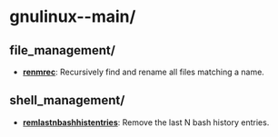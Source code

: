 
# gnulinux--main/

## file_management/

* [**renmrec**](file_management/renmrec): Recursively find and rename all files matching a name.

## shell_management/

* [**remlastnbashhistentries**](shell_management/remlastnbashhistentries): Remove the last N bash history entries.

